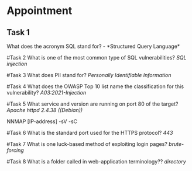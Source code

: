 
<h1>Appointment</h1> 

<h2>Task 1</h2>
What does the acronym SQL stand for? - 
*Structured Query Language*

#Task 2
What is one of the most common type of SQL vulnerabilities?
*SQL injection*

#Task 3
What does PII stand for?
*Personally Identifiable Information*

#Task 4
What does the OWASP Top 10 list name the classification for this vulnerability?
*A03:2021-Injection*

#Task 5
What service and version are running on port 80 of the target? 
*Apache httpd 2.4.38 ((Debian))*

NNMAP [IP-address] -sV -sC

#Task 6
What is the standard port used for the HTTPS protocol?
*443*

#Task 7
What is one luck-based method of exploiting login pages?
*brute-forcing*

#Task 8
What is a folder called in web-application terminology??
*directory*
